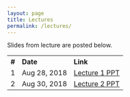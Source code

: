 ```yaml
---
layout: page
title: Lectures
permalink: /lectures/
---
```


Slides from lecture are posted below.

<table style="width:80%; border:1px">
  <tr>
    <b><th style="text-align:left">#</th>
    <th style="text-align:left">Date</th> 
    <th style="text-align:left">Link</th></b>
  </tr>
  <tr>
    <td>1</td>
    <td>Aug 28, 2018</td> 
   <td><a href="https://drive.google.com/open?id=1emeHcyBkpA_KLdm1mQpeDQQ9QyjUBCCt">Lecture 1 PPT</a> </td>
  </tr>
  <tr>
    <td>2</td>
    <td> Aug 30, 2018 </td> 
   <td><a href="">Lecture 2 PPT</a> </td>
  </tr>
</table>
